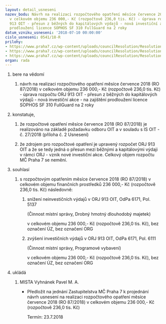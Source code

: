 ```yaml
---
layout: detail_usneseni
nazev_bodu: Návrh na realizaci rozpočtového opatření měsíce července 2018 (RO 87/2018)
  v celkovém objemu 236 000,- Kč (rozpočtově 236,0 tis. Kč) - úprava rozpočtu ORJ
  913 OIT - přesun z běžných do kapitálových výdajů - nová investiční akce - na zajištění
  prodloužení licence SOPHOS SF 310 FullGuard na 2 roky
datum_vzniku_usneseni: '2018-07-10 00:00:00'
cislo_usneseni: 0541/18-R
prilohy:
- https://www.praha7.cz/wp-content/uploads/councilResolution/Resolutions/30080/export/Duvodova_zprava~373769.docx
- https://www.praha7.cz/wp-content/uploads/councilResolution/Resolutions/30080/export/27_OIT_investicelicence_SOPHOS~373768.doc
- https://www.praha7.cz/wp-content/uploads/councilResolution/Resolutions/30080/export/export~374548.pdf
organ: rada
---
```

<ol id="urzList" class="urzList_view"><li class="urzClass1" id=""><span name="1">bere na vědomí</span><ol class="urzOlClass decimal "><li class="urzClass2" id="" style="text-align: left;"><span><p>návrh na realizaci rozpočtového opatření měsíce července 2018 (RO 87/2018) v celkovém objemu 236 000,- Kč (rozpočtově 236,0 tis. Kč) - úprava rozpočtu ORJ 913 OIT - přesun z běžných do kapitálových výdajů - nová investiční akce - na zajištění prodloužení licence SOPHOS SF 310 FullGuard na 2 roky</p></span></li></ol></li><li class="urzClass1" id=""><span name="50">konstatuje,</span><ol class="urzOlClass decimal "><li class="urzClass2" id="" style="text-align: left;"><span><p>že rozpočtové opatření měsíce července 2018 (RO 87/2018) je realizováno na základě požadavku odboru OIT a v souladu s IS OIT - č. 27/2018 (příloha č. 2 Usnesení)<br></p></span></li><li class="urzClass2" id="" style="text-align: left;"><span><p>že zdrojem pro rozpočtové opatření je upravený rozpočet ORJ 913 OIT a že se tedy jedná o přesun mezi běžnými a kapitálovými výdaji v rámci ORJ - vznik nové investiční akce. Celkový objem rozpočtu MČ Praha 7 se nemění.</p></span></li></ol></li><li class="urzClass1" id=""><span name="26">souhlasí</span><ol class="urzOlClass decimal "><li class="urzClass2" id="" style="text-align: left;"><span><p>s rozpočtovým opatřením měsíce července 2018 (RO 87/2018) v celkovém objemu finančních prostředků 236 000,- Kč (rozpočtově 236,0 tis. Kč) následovně:</p></span><ol class="urzUlClass" id=""><li class="urzClass3" id="" style="text-align: left;"><span><p>snížení neinvestičních výdajů v ORJ 913 OIT, OdPa 6171, Pol. 5137</p><p>(Činnost místní správy, Drobný hmotný dlouhodobý majetek)</p><p>v celkovém objemu 236 000,- Kč (rozpočtově 236,0 tis. Kč), bez označení ÚZ, bez označení ORG<br></p></span></li><li class="urzClass3" id="" style="text-align: left;"><span><p>zvýšení investičních výdajů v ORJ 913 OIT, OdPa 6171, Pol. 6111<br></p><p>(Činnost místní správy, Programové vybavení)</p><p>v celkovém objemu 236 000,- Kč (rozpočtově 236,0 tis. Kč), bez označení ÚZ, bez označení ORG</p></span></li></ol></li></ol></li><li class="urzClass1" id="urzUkoly"><span name="1">ukládá</span><ol class="urzOlClass"><li class="urzClass2"><span><p>MISTA Vyhnánek Pavel M. A.</p></span><ul class="urzUlClass"><li class="urzClass3"><span><p>Předložit na jednání Zastupitelstva MČ Praha 7 k projednání návrh usnesení na realizaci rozpočtového opatření měsíce července 2018 (RO 87/2018) v celkovém objemu 236 000,- Kč (rozpočtově 236,0 tis. Kč)</p></span><span class="urzUkolTermin">  Termín:&nbsp;23.7.2018</span></li></ul></li></ol></li></ol>
